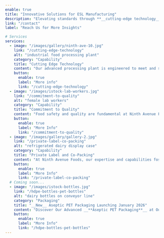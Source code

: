 ```yaml
---
enable: true
title: "Innovative Solutions for ESL Manufacturing"
description: "Elevating standards through **__cutting-edge technology__** and unwavering commitment to **__quality__** and **__collaboration__**"
link: "/contact"
label: "Reach Us for More Insights"

# Services
services:
  - image: "/images/gallery/ninth-ave-10.jpg"
    link: "/cutting-edge-technology"
    alt: "industrial food processing plant"
    category: "Capability"
    title: "Cutting Edge Technology"
    content: "Our advanced processing plant is engineered to meet and surpass the needs of a rapidly expanding industry."
    button:
      enable: true
      label: "More info"
      link: "/cutting-edge-technology"
  - image: "/images/istock-lab-workers.jpg"
    link: "/commitment-to-quality"
    alt: "female lab workers"
    category: "Capability"
    title: "Commitment to Quality"
    content: "Food safety and quality are fundamental at Ninth Avenue Foods, guiding every aspect of our operations."
    button:
      enable: true
      label: "More Info"
      link: "/commitment-to-quality"
  - image: "/images/gallery/gallery-2.jpg"
    link: "/private-label-co-packing"
    alt: "refrigerated dairy display case"
    category: "Capability"
    title: "Private Label and Co-Packing"
    content: "At Ninth Avenue Foods, our expertise and capabilities foster winning partnerships to elevate your products."
    button:
      enable: true
      label: "More Info"
      link: "/private-label-co-packing"
  # Coming soon...
  - image: "/images/istock-bottles.jpg"
    link: "/hdpe-bottles-pet-bottles"
    alt: "dairy bottles on conveyor line"
    category: "Packaging"
    title: "__New__ Aseptic PET Packaging Launching January 2026"
    content: "Discover Our Advanced __**Aseptic PET Packaging**__ at Our Indiana Facility for Superior Beverage Quality and Safety."
    button:
      enable: true
      label: "More Info"
      link: "/hdpe-bottles-pet-bottles"
---
```

